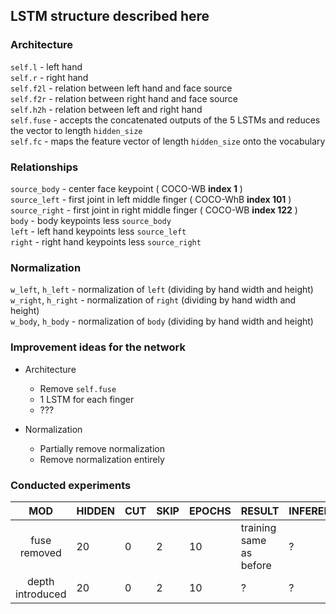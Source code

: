 ## LSTM structure described here

### Architecture

`self.l` - left hand <br />
`self.r` - right hand <br />
`self.f2l` - relation between left hand and face source <br />
`self.f2r` - relation between right hand and face source <br />
`self.h2h` - relation between left and right hand <br />
`self.fuse` - accepts the concatenated outputs of the 5 LSTMs and reduces the vector to length `hidden_size` <br />
`self.fc` - maps the feature vector of length `hidden_size` onto the vocabulary

### Relationships

`source_body` - center face keypoint ( COCO-WB <b>index 1</b> )<br />
`source_left` - first joint in left middle finger ( COCO-WhB <b>index 101</b> )<br />
`source_right` - first joint in right middle finger ( COCO-WB <b>index 122</b> )<br />
`body` - body keypoints less `source_body` <br />
`left` - left hand keypoints less `source_left` <br />
`right` - right hand keypoints less `source_right` <br />

### Normalization

`w_left`, `h_left` - normalization of `left` (dividing by hand width and height) <br />
`w_right`, `h_right` - normalization of `right` (dividing by hand width and height) <br />
`w_body`, `h_body` - normalization of `body` (dividing by hand width and height) <br />

### Improvement ideas for the network

- Architecture

  - Remove `self.fuse`
  - 1 LSTM for each finger
  - ???

- Normalization
  - Partially remove normalization
  - Remove normalization entirely

### Conducted experiments

|       MOD        | HIDDEN | CUT | SKIP | EPOCHS | RESULT                  | INFERENCE | CONCLUSION      |
| :--------------: | ------ | --- | ---- | ------ | ----------------------- | --------- | --------------- |
|   fuse removed   | 20     | 0   | 2    | 10     | training same as before | ?         | fuse not needed |
| depth introduced | 20     | 0   | 2    | 10     | ?                       | ?         | ?               |
